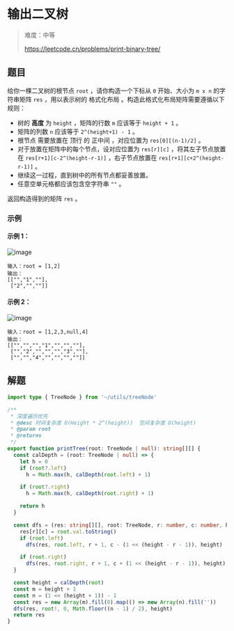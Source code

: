 # 输出二叉树

> 难度：中等
>
> https://leetcode.cn/problems/print-binary-tree/

## 题目

给你一棵二叉树的根节点 `root` ，请你构造一个下标从 `0` 开始、大小为 `m x n` 的字符串矩阵 `res` ，用以表示树的 格式化布局 。构造此格式化布局矩阵需要遵循以下规则：

- 树的 **高度** 为 `height` ，矩阵的行数 `m` 应该等于 `height + 1` 。
- 矩阵的列数 `n` 应该等于 `2^(height+1) - 1` 。
- 根节点 需要放置在 顶行 的 正中间 ，对应位置为 `res[0][(n-1)/2]` 。
- 对于放置在矩阵中的每个节点，设对应位置为 `res[r][c]` ，将其左子节点放置在 `res[r+1][c-2^(height-r-1)]` ，右子节点放置在 `res[r+1][c+2^(height-r-1)]` 。
- 继续这一过程，直到树中的所有节点都妥善放置。
- 任意空单元格都应该包含空字符串 `""` 。

返回构造得到的矩阵 `res` 。

### 示例

#### 示例 1：

![image](https://user-images.githubusercontent.com/54696834/185916972-fd408ea1-e1c4-47b8-98ed-d6d40ed61fe6.png)

```
输入：root = [1,2]
输出：
[["","1",""],
 ["2","",""]]
```

#### 示例 2：

![image](https://user-images.githubusercontent.com/54696834/185916989-ea0e8557-b9f0-4170-969e-b0d741d77b68.png)

```
输入：root = [1,2,3,null,4]
输出：
[["","","","1","","",""],
 ["","2","","","","3",""],
 ["","","4","","","",""]]
```

## 解题

```ts 
import type { TreeNode } from '~/utils/treeNode'

/**
 * 深度遍历优先
 * @desc 时间复杂度 O(Height * 2^(height))  空间复杂度 O(height)
 * @param root
 * @returns
 */
export function printTree(root: TreeNode | null): string[][] {
  const calDepth = (root: TreeNode | null) => {
    let h = 0
    if (root?.left)
      h = Math.max(h, calDepth(root.left) + 1)

    if (root?.right)
      h = Math.max(h, calDepth(root.right) + 1)

    return h
  }

  const dfs = (res: string[][], root: TreeNode, r: number, c: number, height: number) => {
    res[r][c] = root.val.toString()
    if (root.left)
      dfs(res, root.left, r + 1, c - (1 << (height - r - 1)), height)

    if (root.right)
      dfs(res, root.right, r + 1, c + (1 << (height - r - 1)), height)
  }

  const height = calDepth(root)
  const m = height + 1
  const n = (1 << (height + 1)) - 1
  const res = new Array(m).fill(0).map(() => new Array(n).fill(''))
  dfs(res, root!, 0, Math.floor((n - 1) / 2), height)
  return res
}
```